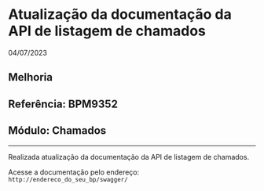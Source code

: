 # Atualização da documentação da API de listagem de chamados
04/07/2023
## Melhoria
## Referência: BPM9352
## Módulo: Chamados
***

Realizada atualização da documentação da API de listagem de chamados.

Acesse a documentação pelo endereço: `http://endereco_do_seu_bp/swagger/`